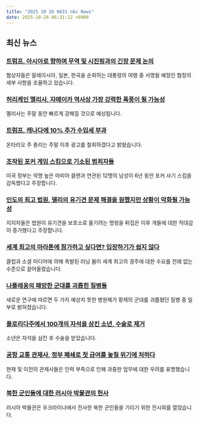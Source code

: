 ```yaml
---
title: "2025 10 26 0631 nbc News"
date: 2025-10-26 06:31:12 +0900
---
```


## 최신 뉴스 

### [트럼프, 아시아로 향하며 무역 및 시진핑과의 긴장 문제 논의](https://www.nbcnews.com/politics/donald-trump/trump-heads-malaysia-japan-south-korea-xi-meeting-looms-rcna239437)
 협상자들은 말레이시아, 일본, 한국을 순회하는 대통령의 여행 중 서명될 예정인 협정의 세부 사항을 조율하고 있습니다. 

### [허리케인 멜리사, 자메이카 역사상 가장 강력한 폭풍이 될 가능성](https://www.nbcnews.com/weather/storms/tropical-storm-melissa-hurricane-updates-rcna239732)
 멜리사는 주말 동안 빠르게 강해질 것으로 예상됩니다. 

### [트럼프, 캐나다에 10% 추가 수입세 부과](https://www.nbcnews.com/politics/trump-administration/trump-punishes-canada-10-extra-import-tax-not-pulling-anti-tariffs-ad-rcna239786)
 온타리오 주 총리는 주말 이후 광고를 철회하겠다고 밝혔습니다. 

### [조작된 포커 게임 스킴으로 기소된 범죄자들](https://www.nbcnews.com/news/us-news/poker-game-scheme-alleged-mobsters-charged-rcna239768)
 미국 정부는 악명 높은 마피아 클랜과 연관된 12명의 남성이 6년 동안 포커 사기 스킴을 감독했다고 주장합니다. 

### [인도의 최고 법원, 델리의 유기견 문제 해결을 원했지만 상황이 악화될 가능성](https://www.nbcnews.com/world/asia/india-delhi-stray-dogs-rcna237935)
 지지자들은 법원이 유기견을 보호소로 옮기려는 명령을 뒤집은 이후 개들에 대한 적대감이 증가했다고 주장합니다. 

### [세계 최고의 마라톤에 참가하고 싶다면? 입장하기가 쉽지 않다](https://www.nbcnews.com/sports/track-field/marathon-interest-boom-races-abbott-majors-world-rcna233298)
 클럽과 소셜 미디어에 의해 촉발된 러닝 붐이 세계 최고의 경주에 대한 수요를 전례 없는 수준으로 끌어올렸습니다. 

### [나폴레옹의 패망한 군대를 괴롭힌 질병들](https://www.nbcnews.com/science/science-news/dna-reveals-fevers-killers-napoleons-doomed-army-rcna239730)
 새로운 연구에 따르면 두 가지 예상치 못한 병원체가 황제의 군대를 괴롭혔던 질병 중 일부로 밝혀졌습니다. 

### [플로리다주에서 100개의 자석을 삼킨 소년, 수술로 제거](https://www.nbcnews.com/health/health-news/boy-swallowed-100-magnets-surgery-remove-gut-rcna239537)
 소년은 자석을 삼킨 후 수술을 받았습니다. 

### [공항 교통 관제사, 정부 폐쇄로 첫 급여를 놓칠 위기에 처하다](https://www.nbcnews.com/business/travel/air-traffic-controllers-are-taking-side-gigs-government-shutdown-rcna239309)
 현재 및 이전의 관제사들은 인력 부족으로 인해 과중한 업무에 대한 우려를 표명했습니다. 

### [북한 군인들에 대한 러시아 박물관의 헌사](https://www.nbcnews.com/world/russia/russia-ukraine-war-north-korea-putin-kim-moscow-museum-victory-rcna239528)
 러시아 박물관은 우크라이나에서 전사한 북한 군인들을 기리기 위한 전시회를 열었습니다.